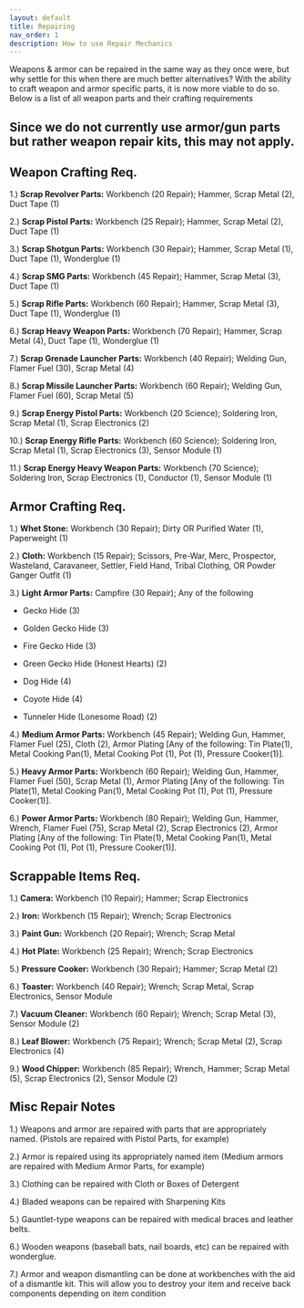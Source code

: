 ```yaml
---
layout: default
title: Repairing
nav_order: 1
description: How to use Repair Mechanics
---
```


Weapons & armor can be repaired in the same way as they once were, but why settle for this when there are much better alternatives? With the ability to craft weapon and armor specific parts, it is now more viable to do so. Below is a list of all weapon parts and their crafting requirements

## **Since we do not currently use armor/gun parts but rather weapon repair kits, this may not apply.**

## **Weapon Crafting Req.**

1.) **Scrap Revolver Parts:** Workbench (20 Repair); Hammer, Scrap Metal (2), Duct Tape (1)

2.) **Scrap Pistol Parts:** Workbench (25 Repair); Hammer, Scrap Metal (2), Duct Tape (1)

3.) **Scrap Shotgun Parts:** Workbench (30 Repair); Hammer, Scrap Metal (1), Duct Tape (1), Wonderglue (1)

4.) **Scrap SMG Parts:** Workbench (45 Repair); Hammer, Scrap Metal (3), Duct Tape (1)

5.) **Scrap Rifle Parts:** Workbench (60 Repair); Hammer, Scrap Metal (3), Duct Tape (1), Wonderglue (1)

6.) **Scrap Heavy Weapon Parts:** Workbench (70 Repair); Hammer, Scrap Metal (4), Duct Tape (1), Wonderglue (1)  
              
7.) **Scrap Grenade Launcher Parts:** Workbench (40 Repair); Welding Gun, Flamer Fuel (30), Scrap Metal (4)

8.) **Scrap Missile Launcher Parts:** Workbench (60 Repair); Welding Gun, Flamer Fuel (60), Scrap Metal (5)  
          
9.) **Scrap Energy Pistol Parts:** Workbench (20 Science); Soldering Iron, Scrap Metal (1), Scrap Electronics (2)

10.) **Scrap Energy Rifle Parts:** Workbench (60 Science); Soldering Iron, Scrap Metal (1), Scrap Electronics (3), Sensor Module (1)

11.) **Scrap Energy Heavy Weapon Parts:** Workbench (70 Science); Soldering Iron, Scrap Electronics (1), Conductor (1), Sensor Module (1)

## **Armor Crafting Req.**

1.) **Whet Stone:** Workbench (30 Repair); Dirty OR Purified Water (1), Paperweight (1)

2.) **Cloth:** Workbench (15 Repair); Scissors, Pre-War, Merc, Prospector, Wasteland, Caravaneer, Settler, Field Hand, Tribal Clothing, OR Powder Ganger Outfit (1)

3.) **Light Armor Parts:** Campfire (30 Repair); Any of the following

-    Gecko Hide (3)

-    Golden Gecko Hide (3)

-    Fire Gecko Hide (3)

-    Green Gecko Hide (Honest Hearts) (2)

-    Dog Hide (4)

-    Coyote Hide (4)

-    Tunneler Hide (Lonesome Road) (2)

4.) **Medium Armor Parts:** Workbench (45 Repair); Welding Gun, Hammer, Flamer Fuel (25), Cloth (2), Armor Plating [Any of the following: Tin Plate(1), Metal Cooking Pan(1), Metal Cooking Pot (1), Pot (1), Pressure Cooker(1)].

5.) **Heavy Armor Parts:** Workbench (60 Repair); Welding Gun, Hammer, Flamer Fuel (50), Scrap Metal (1), Armor Plating [Any of the following: Tin Plate(1), Metal Cooking Pan(1), Metal Cooking Pot (1), Pot (1), Pressure Cooker(1)].

6.) **Power Armor Parts:** Workbench (80 Repair); Welding Gun, Hammer, Wrench, Flamer Fuel (75), Scrap Metal (2), Scrap Electronics (2), Armor Plating [Any of the following: Tin Plate(1), Metal Cooking Pan(1), Metal Cooking Pot (1), Pot (1), Pressure Cooker(1)].

## **Scrappable Items Req.**

1.) **Camera:** Workbench (10 Repair); Hammer; Scrap Electronics

2.) **Iron:** Workbench (15 Repair); Wrench; Scrap Electronics

3.) **Paint Gun:** Workbench (20 Repair); Wrench; Scrap Metal

4.) **Hot Plate:** Workbench (25 Repair); Wrench; Scrap Electronics

5.) **Pressure Cooker:** Workbench (30 Repair); Hammer; Scrap Metal (2)

6.) **Toaster:** Workbench (40 Repair); Wrench; Scrap Metal, Scrap Electronics, Sensor Module

7.) **Vacuum Cleaner:** Workbench (60 Repair); Wrench; Scrap Metal (3), Sensor Module (2)

8.) **Leaf Blower:** Workbench (75 Repair); Wrench; Scrap Metal (2), Scrap Electronics (4)

9.) **Wood Chipper:** Workbench (85 Repair); Wrench, Hammer; Scrap Metal (5), Scrap Electronics (2), Sensor Module (2)

## **Misc Repair Notes**

1.) Weapons and armor are repaired with parts that are appropriately named. (Pistols are repaired with Pistol Parts, for example)

2.) Armor is repaired using its appropriately named item (Medium armors are repaired with Medium Armor Parts, for example)

3.) Clothing can be repaired with Cloth or Boxes of Detergent

4.) Bladed weapons can be repaired with Sharpening Kits

5.) Gauntlet-type weapons can be repaired with medical braces and leather belts.

6.) Wooden weapons (baseball bats, nail boards, etc) can be repaired with wonderglue.

7.) Armor and weapon dismantling can be done at workbenches with the aid of a dismantle kit. This will allow you to destroy your item and receive back components depending on item condition
